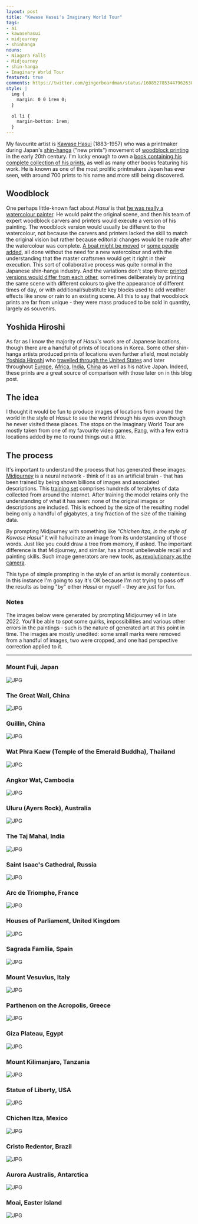 ```yaml
---
layout: post
title: "Kawase Hasui's Imaginary World Tour"
tags:
- ai
- kawasehasui
- midjourney
- shinhanga
nouns:
- Niagara Falls
- Midjourney
- shin-hanga
- Imaginary World Tour
featured: true
comments: https://twitter.com/gingerbeardman/status/1608527853447962630
style: |
  img {
    margin: 0 0 1rem 0;
  }
  
  ol li {
    margin-bottom: 1rem;
  }
---
```


My favourite artist is [Kawase Hasui](https://en.wikipedia.org/wiki/Hasui_Kawase) (1883–1957) who was a printmaker during Japan's [shin-hanga](https://en.wikipedia.org/wiki/Shin-hanga) ("new prints") movement of [woodblock printing](https://en.wikipedia.org/wiki/Woodblock_printing_in_Japan) in the early 20th century. I'm lucky enough to own a [book containing his complete collection of his prints](https://brill.com/display/title/13321?rskey=leTfwY&result=4), as well as many other books featuring his work. He is known as one of the most prolific printmakers Japan has ever seen, with around 700 prints to his name and more still being discovered.

## Woodblock

One perhaps little-known fact about *Hasui* is that [he was really a watercolour painter](http://shinhanga.net/hasuiwc.htm). He would paint the original scene, and then his team of expert woodblock carvers and printers would execute a version of his painting. The woodblock version would usually be different to the watercolour, not because the carvers and printers lacked the skill to match the original vision but rather because editorial changes would be made after the watercolour was complete. [A boat might be moved](http://shinhanga.net/ARThasui/wc/WCushibori.html) or [some people added](http://shinhanga.net/ARThasui/wc/WCsekiyado.html), all done without the need for a new watercolour and with the understanding that the master craftsmen would get it right in their execution. This sort of collaborative process was quite normal in the Japanese shin-hanga industry. And the variations don't stop there: [printed versions would differ from each other](http://shinhanga.net/hasuiwc.htm#4), sometimes deliberately by printing the same scene with different colours to give the appearance of different times of day, or with additional/substitute key blocks used to add weather effects like snow or rain to an existing scene. All this to say that woodblock prints are far from unique - they were mass produced to be sold in quantity, largely as souvenirs.

## Yoshida Hiroshi

As far as I know the majority of *Hasui's* work are of Japanese locations, though there are a handful of prints of locations in Korea. Some other shin-hanga artists produced prints of locations even further afield, most notably [Yoshida Hiroshi](https://en.wikipedia.org/wiki/Hiroshi_Yoshida) who [travelled through the United States](https://www.scholten-japanese-art.com/printsH/811) and later throughout [Europe](https://www.artelino.com/articles/hiroshi_yoshida_europe.asp), [Africa](https://www.scholten-japanese-art.com/printsH/1055), [India](https://mogulesque.com/art/hiroshi-yoshida-india-pakistan-prints/), [China](https://commons.wikimedia.org/wiki/File:Yoshida_Hiroshi_-_Sochu_China.jpg) as well as his native Japan. Indeed, these prints are a great source of comparison with those later on in this blog post.

## The idea

I thought it would be fun to produce images of locations from around the world in the style of *Hasui*: to see the world through his eyes even though he never visited these places. The stops on the Imaginary World Tour are mostly taken from one of my favourite video games, [Pang](https://www.gingerbeardman.com/archive/pang/places.htm), with a few extra locations added by me to round things out a little.

## The process

It's important to understand the process that has generated these images. [Midjourney](https://en.wikipedia.org/wiki/Midjourney) is a neural network - think of it as an artificial brain - that has been trained by being shown billions of images and associated descriptions. This [training set](https://www.laion.ai) comprises hundreds of terabytes of data collected from around the internet. After training the model retains only the understanding of what it has seen: none of the original images or descriptions are included. This is echoed by the size of the resulting model being only a handful of gigabytes, a tiny fraction of the size of the training data. 

By prompting Midjourney with something like *"Chichen Itza, in the style of Kawase Hasui"* it will hallucinate an image from its understanding of those words. Just like you could draw a tree from memory, if asked. The important difference is that Midjourney, and similar, has almost unbelievable recall and painting skills. Such image generators are new tools, [as revolutionary as the camera](https://aestheticsforbirds.com/2022/11/02/ai-art-is-art/).

This type of simple prompting in the style of an artist is morally contentious. In this instance I'm going to say it's OK because I'm not trying to pass off the results as being "by" either *Hasui* or myself - they are just for fun.

### Notes

The images below were generated by prompting Midjourney v4 in late 2022. You'll be able to spot some quirks, impossibilities and various other errors in the paintings - such is the nature of generated art at this point in time. The images are mostly unedited: some small marks were removed from a handful of images, two were cropped, and one had perspective correction applied to it.

----

### Mount Fuji, Japan

![JPG](/images/posts/hasui-world-tour-01-japan-mt-fuji.jpg)

### The Great Wall, China

![JPG](/images/posts/hasui-world-tour-02-china-great-wall.jpg)

### Guillin, China

![JPG](/images/posts/hasui-world-tour-03-china-guilin.jpg)

### Wat Phra Kaew (Temple of the Emerald Buddha), Thailand

![JPG](/images/posts/hasui-world-tour-04-thailand-wat-phra-kaew.jpg)

### Angkor Wat, Cambodia

![JPG](/images/posts/hasui-world-tour-05-cambodia-angkor-wat.jpg)

### Uluru (Ayers Rock), Australia

![JPG](/images/posts/hasui-world-tour-06-australia-ayers-rock.jpg)

### The Taj Mahal, India

![JPG](/images/posts/hasui-world-tour-07-india-taj-mahal.jpg)

### Saint Isaac's Cathedral, Russia

![JPG](/images/posts/hasui-world-tour-08-russia-st-isaacs-cathedral.jpg)

### Arc de Triomphe, France

![JPG](/images/posts/hasui-world-tour-09-france-arc-de-triomphe.jpg)

### Houses of Parliament, United Kingdom

![JPG](/images/posts/hasui-world-tour-10-uk-houses-of-parliament.jpg)

### Sagrada Família, Spain

![JPG](/images/posts/hasui-world-tour-11-spain-sagrada-familia.jpg)

### Mount Vesuvius, Italy

![JPG](/images/posts/hasui-world-tour-12-italy-mount-vesuvius.jpg)

### Parthenon on the Acropolis, Greece

![JPG](/images/posts/hasui-world-tour-13-greece-parthenon-acropolis.jpg)

### Giza Plateau, Egypt

![JPG](/images/posts/hasui-world-tour-14-egypt-giza-plateau.jpg)

### Mount Kilimanjaro, Tanzania

![JPG](/images/posts/hasui-world-tour-15-tanzania-mount-kilimanjaro.jpg)

### Statue of Liberty, USA

![JPG](/images/posts/hasui-world-tour-16-usa-statue-of-liberty.jpg)

### Chichen Itza, Mexico

![JPG](/images/posts/hasui-world-tour-17-mexico-chichen-itza.jpg)

### Cristo Redentor, Brazil

![JPG](/images/posts/hasui-world-tour-18-brazil-cristo-redentor.jpg)

### Aurora Australis, Antarctica

![JPG](/images/posts/hasui-world-tour-19-antarctica-aurora-australis.jpg)

### Moai, Easter Island

![JPG](/images/posts/hasui-world-tour-20-easter-island-space-moai.jpg)
